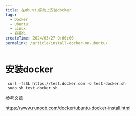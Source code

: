 ```yaml
---
title: 在ubuntu系统上安装docker
tags:
  - Docker
  - Ubuntu
  - Linux
  - 容器化
createTime: 2024/03/27 9:00:00
permalink: /article/install-docker-on-ubuntu/
---
```


# 安装docker

```
 curl -fsSL https://test.docker.com -o test-docker.sh
 sudo sh test-docker.sh
```

参考文章

https://www.runoob.com/docker/ubuntu-docker-install.html

